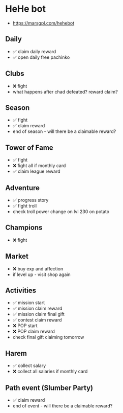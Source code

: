 # HeHe bot

- <https://marsgpl.com/hehebot>

## Daily

- ✅ claim daily reward
- ✅ open daily free pachinko

## Clubs

- ❌ fight
- what happens after chad defeated? reward claim?

## Season

- ✅ fight
- ✅ claim reward
- end of season - will there be a claimable reward?

## Tower of Fame

- ✅ fight
- ❌ fight all if monthly card
- ✅ claim league reward

## Adventure

- ✅ progress story
- ✅ fight troll
- check troll power change on lvl 230 on potato

## Champions

- ❌ fight

## Market

- ❌ buy exp and affection
- if level up - visit shop again

## Activities

- ✅ mission start
- ✅ mission claim reward
- ✅ mission claim final gift
- ✅ contest claim reward
- ❌ POP start
- ❌ POP claim reward
- check final gift claiming tomorrow

## Harem

- ✅ collect salary
- ❌ collect all salaries if monthly card

## Path event (Slumber Party)

- ✅ claim reward
- end of event - will there be a claimable reward?
